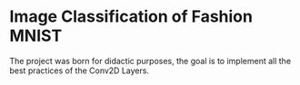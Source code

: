 # Image Classification of Fashion MNIST
 
The project was born for didactic purposes, the goal is to implement all the best practices of the Conv2D Layers.
